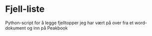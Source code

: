 # Fjell-liste
Python-script for å legge fjelltopper jeg har vært på over fra et word-dokument og inn på Peakbook
